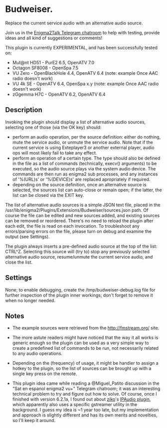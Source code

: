 # Budweiser.

Replace the current service audio with an alternative audio source.

Join us in the [Enigma2Talk Telegram chatroom](https://t.me/talkenigma2)
to help with testing, provide ideas and all kind of suggestions or comments!

This plugin is currently EXPERIMENTAL, and has been successfully tested on:
* Mut@nt HD51 - PurE2 6.5, OpenATV 7.0
* Octagon SF8008 - OpenSpa 7.5
* VU Zero - OpenBlackHole 4.4, OpenATV 6.4 (note: example Once AAC radio doesn't
   work)
* VU 4k SE - OpenATV 6.4, OpenSpa x.y (note: example Once AAC radio doesn't work)
* zGgemma H7C - OpenATV 6.2, OpenATV 6.4

## Description

Invoking the plugin should display a list of alternative audio sources,
selecting one of those (via the OK key) should:
* perform an audio operation, per the source definition: either do nothing, mute
  the service audio, or unmute the service audio. Note that if the current
  service is using Exteplayer3 or another external player, audio ops will most
  likely fail to take any effect.
* perform an operation of a certain type. The type should also be defined in the
  file as a list of commands (technically, execv() arguments) to be executed, so
  the audio source plays via the system audio device. The commands are then run
  as enigma2 sub processes, and any instances of '%(URL)s' or '%(DEVICE)s' are
  replaced apropriately if required.
* depending on the source definition, once an alternative source is selected,
  the sources list can auto-close or remain open; if the latter, the list can be
  closed via the EXIT key.

The list of alternative audio sources is a simple JSON text file, placed in the
/usr/lib/enigma2/Plugins/Extensions/Budweiser/sources.json path. Of course the
file can be edited and new sources added, and existing sources can be removed or
reordered. There's no need to reload the plugin after each edit, the file is
read on each invocation. To troubleshoot any errors/parsing errors on the file,
please turn on debug and examine the output (see Settings).

The plugin always inserts a pre-defined audio source at the top of the list:
CTRL^Z. Selecting this source will (try to) stop any previously selected
alternative audio source, resume/unmute the current service audio, and close the
list.

## Settings

None; to enable debugging, create the /tmp/budweiser-debug.log file for further
inspection of the plugin inner workings; don't forget to remove it when no
longer needed.

## Notes

* The example sources were retrieved from the http://fmstream.org/ site.

* The more astute readers might have noticed that the way it all works is generic
enough so the plugin can be used as a very simple way to create a predefined
list of commands to be run, not necessarily related to any audio operations.

* Depending on the (frequency) of usage, it might be handier to assign a hotkey to
the plugin, so the list of sources can be brought up with a single key press on
the remote.

* This plugin idea came while reading a @Miguel_Patito discussion in the
"Sat en espanol enigma2 vu+" Telegram chatroom; it was an interesting technical
problem to try and figure out how to solve. Of course, once I finished with
version 6.2.1a, I found out about
[ziko](https://www.linuxsat-support.com/cms/user/344808-ziko/)'s
[IPAudio plugin](https://www.linuxsat-support.com/thread/148485-ipaudio-by-ziko/?postID=618093#post618093),
which apparently also uses a specific gstreamer utility in the background. I
guess my idea is ~1 year too late, but my implementation and approach is
slightly different and has its own merits and novelties, so I'll keep it around.

